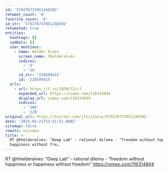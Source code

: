 ```yaml
---
id: '579276737051246592'
retweet_count: '0'
favorite_count: '0'
id_str: '579276737051246592'
retweeted: true
entities:
  hashtags: []
  symbols: []
  user_mentions:
    - name: Hélder Alves
      screen_name: hhelderalves
      indices:
        - '3'
        - '16'
      id_str: '228509415'
      id: '228509415'
  urls:
    - url: https://t.co/JQF0Lf2jrJ
      expanded_url: https://vimeo.com/116314844
      display_url: vimeo.com/116314844
      indices:
        - '106'
        - '129'
original_url: https://twitter.com/jth/status/579276737051246592
date: '2015-03-21T13:41:51.000Z'
sitemap: false
robots: noindex
title: >-
  RT @hhelderalves: "Deep Lab" - rational dilema - "freedom without happiness or
  happiness without fre…
---
```


RT @hhelderalves: "Deep Lab" - rational dilema - "freedom without happiness or happiness without freedom" https://vimeo.com/116314844